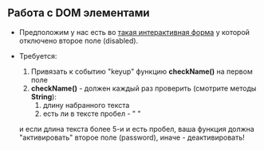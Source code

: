 ## Работа с DOM элементами


* Предположим у нас есть во [такая интерактивная форма](./index.html) у которой отключено второе поле (disabled). 
* Требуется:
  1. Привязать к событию "keyup" функцию **checkName()** на первом поле
  2.  **checkName()** - должен каждый раз проверить (смотрите методы **String**):
      1.  длину набранного текста
      2.  есть ли в тексте пробел - " "

    и если длина текста более 5-и и есть пробел, ваша функция должна "активировать" второе поле (password), иначе - деактивировать! 
